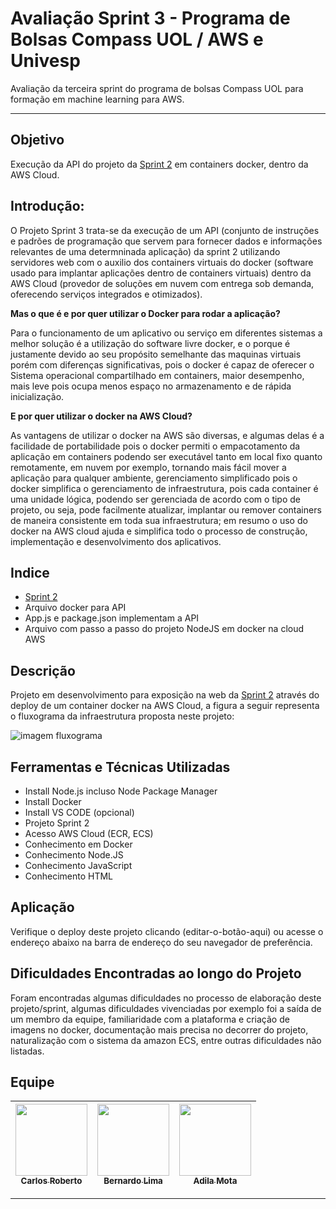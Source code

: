 # Avaliação Sprint 3 - Programa de Bolsas Compass UOL / AWS e Univesp

Avaliação da terceira sprint do programa de bolsas Compass UOL para formação em machine learning para AWS.

***

## Objetivo 

Execução da API do projeto da [Sprint 2][sprint2] em containers docker, dentro da AWS Cloud.

## Introdução:

O Projeto Sprint 3 trata-se da execução de um API (conjunto de instruções e padrões de programação que servem para fornecer dados e informações relevantes de uma determninada aplicação) da sprint 2 utilizando servidores web com o auxilio dos containers virtuais do docker (software usado para implantar aplicações dentro de containers virtuais) dentro da AWS Cloud (provedor de soluções em nuvem com entrega sob demanda, oferecendo serviços integrados e otimizados).

**Mas o que é e por quer utilizar o Docker para rodar a aplicação?**

Para o funcionamento de um aplicativo ou serviço em diferentes sistemas a melhor solução é a utilização do software livre docker, e o porque é justamente devido ao seu propósito semelhante das maquinas virtuais porém com diferenças significativas,
pois o docker é capaz de oferecer o Sistema operacional compartilhado em containers, maior desempenho, mais leve pois ocupa menos espaço no armazenamento e de rápida inicialização. 

**E por quer utilizar o docker na AWS Cloud?**

As vantagens de utilizar o docker na AWS são diversas, e algumas delas é a facilidade de portabilidade pois o docker permiti o empacotamento da aplicação em containers podendo ser executável tanto em local fixo quanto remotamente, em nuvem por exemplo, tornando mais fácil mover a aplicação para qualquer ambiente, gerenciamento simplificado pois o docker simplifica o gerenciamento de infraestrutura, pois cada container é uma unidade lógica, podendo ser gerenciada de acordo com o tipo de projeto, ou seja, pode facilmente atualizar, implantar ou remover containers de maneira consistente em toda sua infraestrutura; em resumo o uso do docker na AWS cloud ajuda e simplifica todo o processo de construção, implementação e desenvolvimento dos aplicativos.



## Indice

- [Sprint 2][sprint2] 
- Arquivo docker para API
- App.js e package.json implementam a API
- Arquivo com passo a passo do projeto NodeJS em docker na cloud AWS




## Descrição 

Projeto em desenvolvimento para exposição na web da [Sprint 2][sprint2] através do deploy de um container docker na AWS Cloud, a figura a seguir representa o fluxograma da infraestrutura proposta neste projeto:


![imagem fluxograma](https://raw.githubusercontent.com/Compass-pb-aws-2023-Univesp/sprint-3-pb-aws-univesp/grupo-3/assets/1_UvALqIe_qkUp2x8SmSiSwQ.webpgit)






## Ferramentas e Técnicas Utilizadas

- Install Node.js incluso Node Package Manager
- Install Docker
- Install VS CODE (opcional)
- Projeto Sprint 2
- Acesso AWS Cloud (ECR, ECS)
- Conhecimento em Docker
- Conhecimento Node.JS
- Conhecimento JavaScript
- Conhecimento HTML



## Aplicação

Verifique o deploy deste projeto clicando <aqui>(editar-o-botão-aqui) ou acesse o endereço abaixo na barra de endereço do seu navegador de preferência.

## Dificuldades Encontradas ao longo do Projeto

Foram encontradas algumas dificuldades no processo de elaboração deste projeto/sprint, algumas dificuldades vivenciadas por exemplo foi a saída de um membro da equipe, familiaridade com a plataforma e criação de imagens no docker, documentação mais precisa no decorrer do projeto, naturalização com o sistema da amazon ECS, entre outras dificuldades não listadas.



## Equipe

| [<img src="https://avatars.githubusercontent.com/u/78061851?v=4" width=115><br><sub>Carlos Roberto</sub>](https://github.com/crobertocamilo) | [<img src="https://avatars.githubusercontent.com/u/81330043?v=4" width=115><br><sub>Bernardo Lima</sub>](https://github.com/belima93) | [<img src="https://avatars.githubusercontent.com/u/125395133?v=4" width=115><br><sub>Adila Mota</sub>](https://github.com/Adila02) |
| :---: | :---: | :---: |





***

[sprint2]: <https://github.com/Compass-pb-aws-2023-Univesp/sprint-2-pb-aws-univesp/tree/main>


